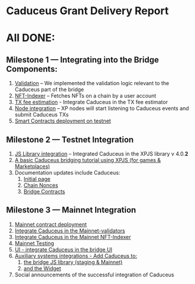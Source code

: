 # Caduceus Grant Delivery Report

# All DONE:

## Milestone 1 — Integrating into the Bridge Components:

1. [Validation](./milestone_1_proofs.md#1-validation-proofs) – We implemented the validation logic relevant to the Caduceus part of the bridge
2. [NFT-Indexer](./milestone_1_proofs.md#2-nft-indexer) – Fetches NFTs on a chain by a user account
3. [TX fee estimation](./milestone_1_proofs.md#3-tx-fee-estimation) - Integrate Caduceus in the TX fee estimator
4. [Node integration](./milestone_1_proofs.md#4-node-integration) – XP nodes will start listening to Caduceus events and submit Caduceus TXs 
5. [Smart Contracts deployment on testnet](./milestone_1_proofs.md#5-smart-contracts-deployment-on-testnet)

## Milestone 2 — Testnet Integration
1. [JS Library integration](https://www.npmjs.com/package/xp.network) – Integrated Caduceus in the XPJS library v 4.0.**2**
2. [A basic Caduceus bridging tutorial using XPJS (for games & Marketplaces)](./milestone_2_proofs.md)
3. Documentation updates include Caduceus:
   1. [Initial page](http://docs-staging.xp.network.s3-website-eu-west-1.amazonaws.com/docs/Multibridge2.0/introduction)
   2. [Chain Nonces](http://docs-staging.xp.network.s3-website-eu-west-1.amazonaws.com/docs/Multibridge2.0/chain_nonces)
   3. [Bridge Contracts](http://docs-staging.xp.network.s3-website-eu-west-1.amazonaws.com/docs/Multibridge2.0/bridge_contracts)

## Milestone 3 — Mainnet Integration
1. [Mainnet contract deployment](./milestone_3_proofs.md#1-mainnet-contract-deployment)
2. [Integrate Caduceus in the Mainnet-validators](./milestone_3_proofs.md#2-integrate-caduceus-in-the-mainnet-validators)
3. [Integrate Caduceus in the Mainnet NFT-Indexer](./milestone_3_proofs.md#3-integrate-caduceus-in-the-mainnet-nft-indexer)
4. [Mainnet Testing](./milestone_3_proofs.md#4-mainnet-testing)
5. [UI - integrate Caduceus in the bridge UI](./milestone_3_proofs.md#5-ui---integrate-caduceus-in-the-bridge-ui)
6. [Auxiliary systems integrations - Add Caduceus to:](./milestone_3_proofs.md#6-auxiliary-systems-integrations---add-caduceus-to)
   1. [the bridge JS library (staging & Mainnet)](./milestone_3_proofs.md#61-the-bridge-js-library-staging--mainnet)
   2. [and the Widget](./milestone_3_proofs.md#62-and-the-widget)
7. Social announcements of the successful integration of Caduceus